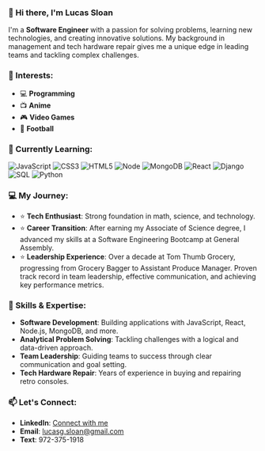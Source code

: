### 👋 Hi there, I'm Lucas Sloan

I'm a **Software Engineer** with a passion for solving problems, learning new technologies, and creating innovative solutions. My background in management and tech hardware repair gives me a unique edge in leading teams and tackling complex challenges.

### 👀 Interests:
- :computer: **Programming**
- :tv: **Anime**
- :video_game: **Video Games**
- :football: **Football**

### 🌱 Currently Learning:
![JavaScript](https://img.shields.io/badge/-JavaScript-05122A?style=flat&logo=javascript)
![CSS3](https://img.shields.io/badge/-CSS-05122A?style=flat&logo=css3)
![HTML5](https://img.shields.io/badge/-HTML5-05122A?style=flat&logo=html5)
![Node](https://img.shields.io/badge/-Node.js-05122A?style=flat&logo=node.js)
![MongoDB](https://img.shields.io/badge/-MongoDB-05122A?style=flat&logo=mongodb)
![React](https://img.shields.io/badge/-React-05122A?style=flat&logo=react)
![Django](https://img.shields.io/badge/-Django-05122A?style=flat&logo=django)
![SQL](https://img.shields.io/badge/-SQL-05122A?style=flat&logo=postgresql)
![Python](https://img.shields.io/badge/-Python-05122A?style=flat&logo=python)

### 💻 My Journey:
- ⭐️ **Tech Enthusiast**: Strong foundation in math, science, and technology.
- ⭐️ **Career Transition**: After earning my Associate of Science degree, I advanced my skills at a Software Engineering Bootcamp at General Assembly.
- ⭐️ **Leadership Experience**: Over a decade at Tom Thumb Grocery, progressing from Grocery Bagger to Assistant Produce Manager. Proven track record in team leadership, effective communication, and achieving key performance metrics.

### 💪 Skills & Expertise:
- **Software Development**: Building applications with JavaScript, React, Node.js, MongoDB, and more.
- **Analytical Problem Solving**: Tackling challenges with a logical and data-driven approach.
- **Team Leadership**: Guiding teams to success through clear communication and goal setting.
- **Tech Hardware Repair**: Years of experience in buying and repairing retro consoles.

### 📫 Let's Connect:
- **LinkedIn**: [Connect with me](https://www.linkedin.com/in/lucas-sloan-892802211)
- **Email**: lucasg.sloan@gmail.com
- **Text**: 972-375-1918
